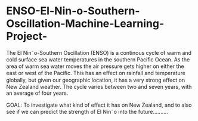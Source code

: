 # ENSO-El-Nin-o-Southern-Oscillation-Machine-Learning-Project-
The El Nin˜o-Southern Oscillation (ENSO) is a continous cycle of warm and cold surface sea water temperatures in the southern Paciﬁc Ocean. As the area of warm sea water moves the air pressure gets higher on either the east or west of the Paciﬁc. This has an eﬀect on rainfall and temperature globally, but given our geographic location, it has a very strong eﬀect on New Zealand weather. The cycle varies between two and seven years, with an average of four years.

GOAL: To investigate what kind of eﬀect it has on New Zealand, and to also see if we can predict the strength of El Nin˜o into the future..........
